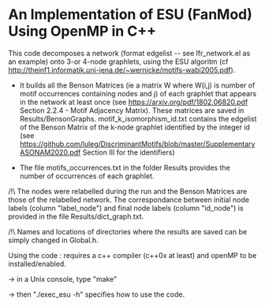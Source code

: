 # An Implementation of ESU (FanMod) Using OpenMP in C++

 This code decomposes a network (format edgelist -- see lfr_network.el as an example) onto 3-or 4-node graphlets, using the ESU algoritm (cf http://theinf1.informatik.uni-jena.de/~wernicke/motifs-wabi2005.pdf).

 * It builds all the Benson Matrices (ie a matrix W where W(i,j) is number of motif occurrences containing nodes and j) of each graphlet that appears in the network at least once (see https://arxiv.org/pdf/1802.06820.pdf Section 2.2.4 - Motif Adjacency Matrix).
 These matrices are saved in Results/BensonGraphs. motif_k_isomorphism_id.txt contains the edgelist of the Benson Matrix of the k-node graphlet identified by the integer id (see https://github.com/luleg/DiscriminantMotifs/blob/master/SupplementaryASONAM2020.pdf Section III for the identifiers)

 * The file motifs_occurrences.txt in the folder Results provides the number of occurrences of each graphlet.

 /!\ The nodes were relabelled during the run and the Benson Matrices are those of the relabelled network. The correspondance between initial node labels (column "label_node") and final node labels (column "id_node") is provided in the file Results/dict_graph.txt.

/!\ Names and locations of directories where the results are saved can be simply changed in Global.h.

Using the code : requires a c++ compiler (c++0x at least) and openMP to be installed/enabled.

-> in a Unix console, type "make"

-> then "./exec_esu -h" specifies how to use the code.
